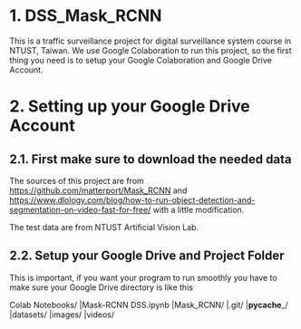 # 1. DSS_Mask_RCNN
This is a traffic surveillance project for digital surveillance system course in NTUST, Taiwan. We use Google Colaboration to run this project, so the first thing you need is to setup your Google Colaboration and Google Drive Account.

# 2. Setting up your Google Drive Account
## 2.1. First make sure to download the needed data
The sources of this project are from https://github.com/matterport/Mask_RCNN and https://www.dlology.com/blog/how-to-run-object-detection-and-segmentation-on-video-fast-for-free/ with a little modification.
 
 The test data are from NTUST Artificial Vision Lab.

## 2.2. Setup your Google Drive and Project Folder
This is important, if you want your program to run smoothly you have to make sure your Google Drive directory is like this

Colab Notebooks/
    |Mask-RCNN DSS.ipynb
    |Mask_RCNN/
        |.git/
        |__pycache___/
        |datasets/
        |images/
        |videos/
